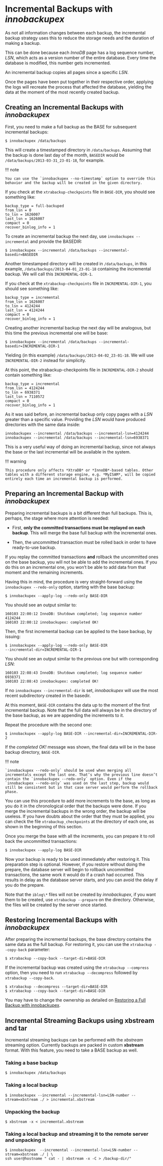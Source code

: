 # Incremental Backups with *innobackupex*

As not all information changes between each backup, the incremental backup
strategy uses this to reduce the storage needs and the duration of making a
backup.

This can be done because each *InnoDB* page has a log sequence number, *LSN*,
which acts as a version number of the entire database. Every time the database
is modified, this number gets incremented.

An incremental backup copies all pages since a specific *LSN*.

Once the pages have been put together in their respective order, applying the
logs will recreate the process that affected the database, yielding the data at
the moment of the most recently created backup.

## Creating an Incremental Backups with *innobackupex*

First, you need to make a full backup as the BASE for subsequent incremental backups:

```shell
$ innobackupex /data/backups
```

This will create a timestamped directory in `/data/backups`. Assuming that
the backup is done last day of the month, `BASEDIR` would be
`/data/backups/2013-03-31_23-01-18`, for example.

!!! note

    You can use the `innobackupex --no-timestamp` option to override this behavior and the backup will be created in the given directory.

If you check at the `xtrabackup-checkpoints` file in `BASE-DIR`, you
should see something like:

```text
backup_type = full-backuped
from_lsn = 0
to_lsn = 1626007
last_lsn = 1626007
compact = 0
recover_binlog_info = 1
```

To create an incremental backup the next day, use `innobackupex --incremental` and provide the BASEDIR:

```shell
$ innobackupex --incremental /data/backups --incremental-basedir=BASEDIR
```

Another timestamped directory will be created in `/data/backups`, in this
example, `/data/backups/2013-04-01_23-01-18` containing the incremental
backup. We will call this `INCREMENTAL-DIR-1`.

If you check at the `xtrabackup-checkpoints` file in
`INCREMENTAL-DIR-1`, you should see something like:

```text
backup_type = incremental
from_lsn = 1626007
to_lsn = 4124244
last_lsn = 4124244
compact = 0
recover_binlog_info = 1
```

Creating another incremental backup the next day will be analogous, but this
time the previous incremental one will be base:

```shell
$ innobackupex --incremental /data/backups --incremental-basedir=INCREMENTAL-DIR-1
```

Yielding (in this example) `/data/backups/2013-04-02_23-01-18`. We will
use `INCREMENTAL-DIR-2` instead for simplicity.

At this point, the xtrabackup-checkpoints file in `INCREMENTAL-DIR-2`
should contain something like:

```text
backup_type = incremental
from_lsn = 4124244
to_lsn = 6938371
last_lsn = 7110572
compact = 0
recover_binlog_info = 1
```

As it was said before, an incremental backup only copy pages with a *LSN*
greater than a specific value. Providing the *LSN* would have produced
directories with the same data inside:

```text
innobackupex --incremental /data/backups --incremental-lsn=4124244
innobackupex --incremental /data/backups --incremental-lsn=6938371
```

This is a very useful way of doing an incremental backup, since not always the
base or the last incremental will be available in the system.

!!! warning

    This procedure only affects *XtraDB* or *InnoDB*-based tables. Other tables with a different storage engine, e.g. *MyISAM*, will be copied entirely each time an incremental backup is performed.

## Preparing an Incremental Backup with *innobackupex*

Preparing incremental backups is a bit different than full backups. This is, perhaps, the stage where more attention is needed:
 
* First, **only the committed transactions must be replayed on each backup**. This will merge the base full backup with the incremental ones.

* Then, the uncommitted transaction must be rolled back in order to have ready-to-use backup.

If you replay the committed transactions **and** rollback the uncommitted ones
on the base backup, you will not be able to add the incremental ones. If you do
this on an incremental one, you won’t be able to add data from that moment and
the remaining increments.

Having this in mind, the procedure is very straight-forward using the
`innobackupex --redo-only` option, starting with the base backup:

```shell
$ innobackupex --apply-log --redo-only BASE-DIR
```

You should see an output similar to:

```text
160103 22:00:12 InnoDB: Shutdown completed; log sequence number 4124244
160103 22:00:12 innobackupex: completed OK!
```

Then, the first incremental backup can be applied to the base backup, by issuing:

```shell
$ innobackupex --apply-log --redo-only BASE-DIR 
--incremental-dir=INCREMENTAL-DIR-1
```

You should see an output similar to the previous one but with corresponding *LSN*:

```text
160103 22:08:43 InnoDB: Shutdown completed; log sequence number 6938371
160103 22:08:43 innobackupex: completed OK!
```

If no `innobackupex --incremental-dir` is set, *innobackupex* will use the most
recent subdirectory created in the basedir.

At this moment, `BASE-DIR` contains the data up to the moment of the first
incremental backup. Note that the full data will always be in the directory of
the base backup, as we are appending the increments to it.

Repeat the procedure with the second one:

```shell
$ innobackupex --apply-log BASE-DIR --incremental-dir=INCREMENTAL-DIR-2
```

If the *completed OK!* message was shown, the final data will be in the base
backup directory, `BASE-DIR`.

!!! note

    `innobackupex --redo-only` should be used when merging all incrementals except the last one. That’s why the previous line doesn’t contain the `innobackupex --redo-only` option. Even if the `innobackupex --redo-only` was used on the last step, backup would still be consistent but in that case server would perform the rollback phase.

You can use this procedure to add more increments to the base, as long as you do
it in the chronological order that the backups were done. If you merge the
incremental backups in the wrong order, the backup will be useless. If you 
have doubts
about the order that they must be applied, you can check the file
`xtrabackup_checkpoints` at the directory of each one, as shown in the
beginning of this section.

Once you merge the base with all the increments, you can prepare it to roll back
the uncommitted transactions:

```shell
$ innobackupex --apply-log BASE-DIR
```

Now your backup is ready to be used immediately after restoring it. This
preparation step is optional. However, if you restore without doing the prepare,
the database server will begin to rollback uncommitted transactions, the same
work it would do if a crash had occurred. This results in delay as the database
server starts, and you can avoid the delay if you do the prepare.

Note that the `iblog\*` files will not be created by *innobackupex*, if you
want them to be created, use `xtrabackup --prepare` on the
directory. Otherwise, the files will be created by the server once started.

## Restoring Incremental Backups with *innobackupex*

After preparing the incremental backups, the base directory contains the same
data as the full backup. For restoring it, you can use the `xtrabackup --copy-back` parameter:

```shell
$ xtrabackup --copy-back --target-dir=BASE-DIR
```

If the incremental backup was created using the `xtrabackup --compress`
option, then you need to run `xtrabackup --decompress` followed by
`xtrabackup --copy-back`.

```shell
$ xtrabackup --decompress --target-dir=BASE-DIR
$ xtrabackup --copy-back --target-dir=BASE-DIR
```

You may have to change the ownership as detailed on [Restoring a Full Backup with innobackupex](restoring_a_backup_ibk.md).

## Incremental Streaming Backups using xbstream and tar

Incremental streaming backups can be performed with the *xbstream* streaming
option. Currently backups are packed in custom **xbstream** format. With this
feature, you need to take a BASE backup as well.

### Taking a base backup

```shell
$ innobackupex /data/backups
```

### Taking a local backup

```shell
$ innobackupex --incremental --incremental-lsn=LSN-number --stream=xbstream ./ > incremental.xbstream
```

### Unpacking the backup

```shell
$ xbstream -x < incremental.xbstream
```

### Taking a local backup and streaming it to the remote server and unpacking it

```shell
$ innobackupex  --incremental --incremental-lsn=LSN-number --stream=xbstream ./ | \
ssh user@hostname " cat - | xbstream -x -C > /backup-dir/"
```
